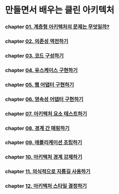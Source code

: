 # 만들면서 배우는 클린 아키텍처

### chapter [01. 계층형 아키텍처의 문제는 무엇일까?](https://kimdonghyungsoo.tistory.com/10 "chapter01")
### chapter [02. 의존성 역전하기](https://kimdonghyungsoo.tistory.com/11 "chapter02")
### chapter [03. 코드 구성하기](https://kimdonghyungsoo.tistory.com/12 "chapter03")
### chapter [04. 유스케이스 구현하기](https://kimdonghyungsoo.tistory.com/13 "chapter04")
### chapter [05. 웹 어댑터 구현하기](https://kimdonghyungsoo.tistory.com/14 "chapter05")
### chapter [06. 영속성 어댑터 구현하기](https://kimdonghyungsoo.tistory.com/15 "chapter06")
### chapter [07. 아키텍처 요소 테스트하기](https://kimdonghyungsoo.tistory.com/16 "chapter07")
### chapter [08. 경계 간 매핑하기](https://kimdonghyungsoo.tistory.com/17 "chapter08")
### chapter [09. 애플리케이션 조립하기](https://kimdonghyungsoo.tistory.com/18 "chapter09")
### chapter [10. 아키텍처 경계 강제하기](https://kimdonghyungsoo.tistory.com/19 "chapter10")
### chapter [11. 의식적으로 지름길 사용하기](https://kimdonghyungsoo.tistory.com/20 "chapter11")
### chapter [12. 아키텍처 스타일 결정하기](https://kimdonghyungsoo.tistory.com/21 "chapter12")
